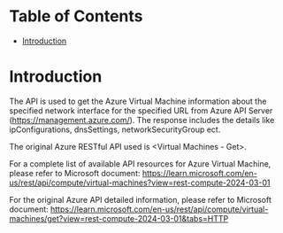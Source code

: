 # Table of Contents
- [Introduction](#introduction)


# Introduction <a name="introduction"></a>
The API is used to get the Azure Virtual Machine information about the specified network interface for the specified URL from Azure API Server (https://management.azure.com/). The response includes the details like ipConfigurations, dnsSettings, networkSecurityGroup ect.



The original Azure RESTful API used is <Virtual Machines - Get>. 



For a complete list of available API resources for Azure Virtual Machine, please refer to Microsoft document: https://learn.microsoft.com/en-us/rest/api/compute/virtual-machines?view=rest-compute-2024-03-01

For the original Azure API detailed information, please refer to Microsoft document: https://learn.microsoft.com/en-us/rest/api/compute/virtual-machines/get?view=rest-compute-2024-03-01&tabs=HTTP